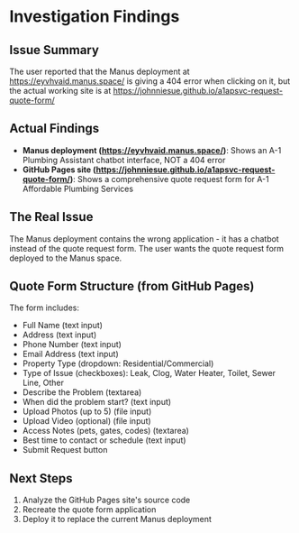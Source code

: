 # Investigation Findings

## Issue Summary
The user reported that the Manus deployment at https://eyvhvaid.manus.space/ is giving a 404 error when clicking on it, but the actual working site is at https://johnniesue.github.io/a1apsvc-request-quote-form/

## Actual Findings
- **Manus deployment (https://eyvhvaid.manus.space/)**: Shows an A-1 Plumbing Assistant chatbot interface, NOT a 404 error
- **GitHub Pages site (https://johnniesue.github.io/a1apsvc-request-quote-form/)**: Shows a comprehensive quote request form for A-1 Affordable Plumbing Services

## The Real Issue
The Manus deployment contains the wrong application - it has a chatbot instead of the quote request form. The user wants the quote request form deployed to the Manus space.

## Quote Form Structure (from GitHub Pages)
The form includes:
- Full Name (text input)
- Address (text input)
- Phone Number (text input)
- Email Address (text input)
- Property Type (dropdown: Residential/Commercial)
- Type of Issue (checkboxes): Leak, Clog, Water Heater, Toilet, Sewer Line, Other
- Describe the Problem (textarea)
- When did the problem start? (text input)
- Upload Photos (up to 5) (file input)
- Upload Video (optional) (file input)
- Access Notes (pets, gates, codes) (textarea)
- Best time to contact or schedule (text input)
- Submit Request button

## Next Steps
1. Analyze the GitHub Pages site's source code
2. Recreate the quote form application
3. Deploy it to replace the current Manus deployment

